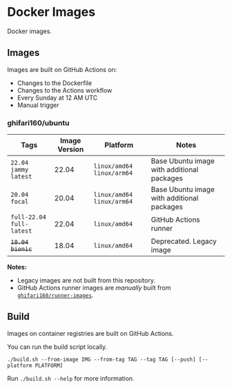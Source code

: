 # Docker Images

Docker images.

## Images

Images are built on GitHub Actions on:

- Changes to the Dockerfile
- Changes to the Actions workflow
- Every Sunday at 12 AM UTC
- Manual trigger

### ghifari160/ubuntu

| Tags                       | Image Version | Platform                    | Notes                                      |
|----------------------------|---------------|-----------------------------|--------------------------------------------|
| `22.04` `jammy` `latest`   | 22.04         | `linux/amd64` `linux/arm64` | Base Ubuntu image with additional packages |
| `20.04` `focal`            | 20.04         | `linux/amd64` `linux/arm64` | Base Ubuntu image with additional packages |
| `full-22.04` `full-latest` | 22.04         | `linux/amd64`               | GitHub Actions runner                      |
| ~~`18.04` `bionic`~~       | 18.04         | `linux/amd64`               | Deprecated. Legacy image                   |

**Notes:**

- Legacy images are not built from this repository.
- GitHub Actions runner images are _manually_ built from
  [`ghifari160/runner-images`](https://github.com/ghifari160/runner-images).

## Build

Images on container registries are built on GitHub Actions.

You can run the build script locally.

``` shell
./build.sh --from-image IMG --from-tag TAG --tag TAG [--push] [--platform PLATFORM]
```

Run `./build.sh --help` for more information.
